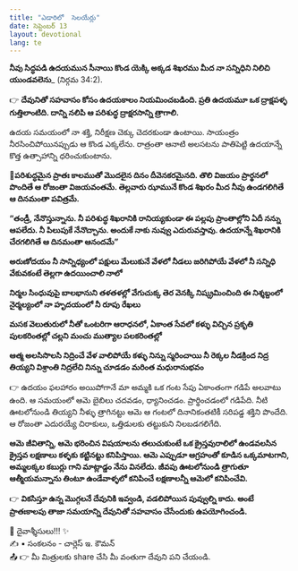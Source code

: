 ```yaml
---
title: "ఎడారిలో  సెలయేర్లు"
date: సెప్టెంబర్ 13
layout: devotional
lang: te
---
```


**నీవు సిద్ధపడి ఉదయమున సీనాయి కొండ యెక్కి అక్కడ శిఖరము మీద నా సన్నిధిని నిలిచి యుండవలెను**_ (నిర్గమ 34:2). 

👉 **దేవునితో సహవాసం కోసం ఉదయకాలం నియమించబడింది. ప్రతి ఉదయమూ ఒక ద్రాక్షపళ్ళ గుత్తిలాంటిది. దాన్ని నలిపి ఆ పరిశుద్ధ ద్రాక్షరసాన్ని త్రాగాలి.**

 ఉదయ సమయంలో నా శక్తి, నిరీక్షణ చెక్కు చెదరకుండా ఉంటాయి. సాయంత్రం నీరసించిపోయినప్పుడు ఆ కొండ ఎక్కలేను. రాత్రంతా ఆనాటి అలసటను పాతిపెట్టి ఉదయాన్నే కొత్త ఉత్సాహాన్ని ధరించుకుంటాను. 

**📖పరిశుద్ధమైన ప్రాతః కాలముతో మొదలైన దినం దీవెనకరమైనది. తొలి విజయం ప్రార్థనలో పొందితే ఆ రోజంతా విజయవంతమే. తెల్లవారు ఝామునే కొండ శిఖరం మీద నీవు ఉండగలిగితే ఆ దినమంతా పవిత్రమే.**

**“తండ్రీ, నేనొస్తున్నాను. నీ పరిశుద్ధ శిఖరానికి రానియ్యకుండా ఈ పల్లపు ప్రాంతాల్లోని ఏదీ నన్ను ఆపలేదు. నీ పిలుపుకే నేనొచ్చాను. అందుకే నాకు నువ్వు ఎదురువస్తావు. ఉదయాన్నే శిఖరానికి చేరగలిగితే ఆ దినమంతా ఆనందమే”**

**అరుణోదయం నీ సాన్నిధ్యంలో పక్షులు మేలుకునే వేళలో నీడలు జరిగిపోయే వేళలో నీ సన్నిధి వేకువకంటే తెల్లగా ఉదయించాలి నాలో**

**నిర్మల సింధువుపై బాలభానుని తళతళల్లో వేగుచుక్క తెర వెనక్కి నిష్క్రమించింది ఈ నిశ్శబ్దంలో నైర్మల్యంలో నా హృదయంలో నీ రూపు రేఖలు** 

**మసక వెలుతురులో నీతో ఒంటరిగా ఆరాధనలో, ఏకాంత సేవలో కళ్ళు విచ్చిన ప్రకృతి పులకరింతల్లో చల్లని మంచు ముత్యాల పలకరింతల్లో**

**ఆత్మ అలసిసొలసి నిద్రించే వేళ వాలిపోయే కళ్ళు నిన్ను స్మరించాయి నీ రెక్కల నీడక్రింద నిద్ర తియ్యని విశ్రాంతి నిద్రలేచి నిన్ను చూడడం మరింత మధురానుభవం**

👉 ఉదయం ఫలహారం అయిపోగానే మా అమ్మకి ఒక గంట సేపు ఏకాంతంగా గడిపే అలవాటు ఉంది. ఆ సమయంలో ఆమె బైబిలు చదవడం, ధ్యానించడం. ప్రార్థించడంలో గడిపేది. నీటి ఊటలోనుండి తియ్యని నీళ్ళు త్రాగినట్టు ఆమె ఆ గంటలో దినానికంతటికీ సరిపడ్డ శక్తిని పొందేది. ఆ రోజంతా ఎదురయ్యే చిరాకులు, ఒత్తిడులకు తట్టుకుని నిలబడగలిగేది. 

**ఆమె జీవితాన్ని, ఆమె భరించిన విషయాలను తలుచుకుంటే ఒక క్రైస్తవురాలిలో ఉండవలసిన క్రైస్తవ లక్షణాలు కళ్ళకు కట్టినట్టు కనిపిస్తాయి. ఆమె ఎప్పుడూ ఆగ్రహంతో కూడిన ఒక్కమాటగాని, అమ్మలక్కల కబుర్లు గాని మాట్లాడ్డం నేను వినలేదు. జీవపు ఊటలోనుండి త్రాగుతూ ఆత్మీయమన్నాను తింటూ ఉండేవాళ్ళలో కనిపించే లక్షణాలన్నీ ఆమెలో కనిపించేవి.**

👉 **వికసిస్తూ ఉన్న మొగ్గలనే దేవునికి ఇవ్వండి, వడలిపోయిన పువ్వుల్ని కాదు. అంటే ప్రాతఃకాలపు తాజా సమయాన్ని దేవునితో సహవాసం చేసేందుకు ఉపయోగించండి.**

<div class="blessing">🙏 <span class="bless-text">దైవాశ్శీసులు!!!</span> ✨</div>

<div class="credit">✍️ <span class="credit-text">▪ సంకలనం - చార్లెస్ ఇ. కౌమన్</span></div>
 
<div class="share">📤 👉 <span class="share-text">మీ మిత్రులకు share చేసి మీ వంతుగా దేవుని పని చేయండి.</span></div>
